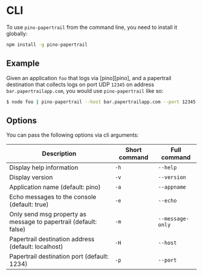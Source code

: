 # CLI

To use `pino-papertrail` from the command line, you need to install it globally:

```bash
npm install -g pino-papertrail
```

## Example

Given an application `foo` that logs via [pino][pino], and a papertrail destination that collects logs on port UDP `12345` on address `bar.papertrailapp.com`, you would use `pino-papertrail` like so:

```bash
$ node foo | pino-papertrail --host bar.papertrailapp.com --port 12345 --appname foo
```

## Options

You can pass the following options via cli arguments:

| Description                                                      | Short command | Full command     |
|------------------------------------------------------------------|---------------|------------------|
| Display help information                                         | `-h`          | `--help`         |
| Display version                                                  | `-v`          | `--version`      |
| Application name (default: pino)                                 | `-a`          | `--appname`      |
| Echo messages to the console (default: true)                     | `-e`          | `--echo`         |
| Only send msg property as message to papertrail (default: false) | `-m`          | `--message-only` |
| Papertrail destination address (default: localhost)              | `-H`          | `--host`         |
| Papertrail destination port (default: 1234)                      | `-p`          | `--port`         |
